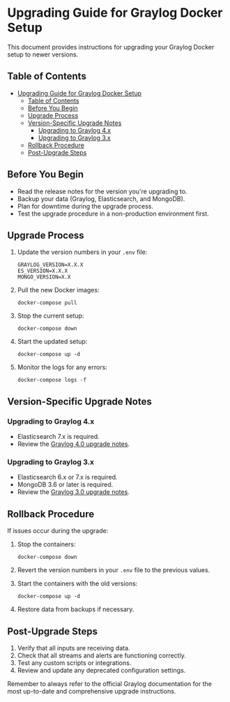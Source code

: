 # Upgrading Guide for Graylog Docker Setup

This document provides instructions for upgrading your Graylog Docker setup to newer versions.

## Table of Contents

- [Upgrading Guide for Graylog Docker Setup](#upgrading-guide-for-graylog-docker-setup)
  - [Table of Contents](#table-of-contents)
  - [Before You Begin](#before-you-begin)
  - [Upgrade Process](#upgrade-process)
  - [Version-Specific Upgrade Notes](#version-specific-upgrade-notes)
    - [Upgrading to Graylog 4.x](#upgrading-to-graylog-4x)
    - [Upgrading to Graylog 3.x](#upgrading-to-graylog-3x)
  - [Rollback Procedure](#rollback-procedure)
  - [Post-Upgrade Steps](#post-upgrade-steps)

## Before You Begin

- Read the release notes for the version you're upgrading to.
- Backup your data (Graylog, Elasticsearch, and MongoDB).
- Plan for downtime during the upgrade process.
- Test the upgrade procedure in a non-production environment first.

## Upgrade Process

1. Update the version numbers in your `.env` file:

   ```
   GRAYLOG_VERSION=X.X.X
   ES_VERSION=X.X.X
   MONGO_VERSION=X.X
   ```

2. Pull the new Docker images:

   ```
   docker-compose pull
   ```

3. Stop the current setup:

   ```
   docker-compose down
   ```

4. Start the updated setup:

   ```
   docker-compose up -d
   ```

5. Monitor the logs for any errors:

   ```
   docker-compose logs -f
   ```

## Version-Specific Upgrade Notes

### Upgrading to Graylog 4.x

- Elasticsearch 7.x is required.
- Review the [Graylog 4.0 upgrade notes](https://docs.graylog.org/en/4.0/pages/upgrade/graylog-4.0.html).

### Upgrading to Graylog 3.x

- Elasticsearch 6.x or 7.x is required.
- MongoDB 3.6 or later is required.
- Review the [Graylog 3.0 upgrade notes](https://docs.graylog.org/en/3.0/pages/upgrade/graylog-3.0.html).

## Rollback Procedure

If issues occur during the upgrade:

1. Stop the containers:

   ```
   docker-compose down
   ```

2. Revert the version numbers in your `.env` file to the previous values.

3. Start the containers with the old versions:

   ```
   docker-compose up -d
   ```

4. Restore data from backups if necessary.

## Post-Upgrade Steps

1. Verify that all inputs are receiving data.
2. Check that all streams and alerts are functioning correctly.
3. Test any custom scripts or integrations.
4. Review and update any deprecated configuration settings.

Remember to always refer to the official Graylog documentation for the most up-to-date and comprehensive upgrade instructions.
